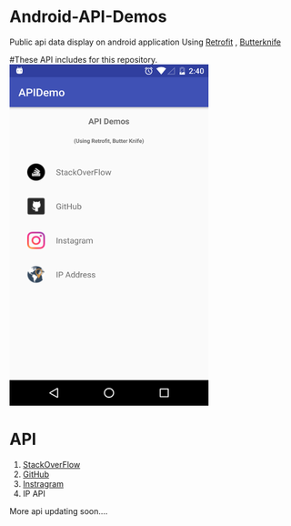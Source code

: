 # Android-API-Demos
Public api data display on android application
Using [Retrofit](https://square.github.io/retrofit/) , [Butterknife](http://jakewharton.github.io/butterknife/)


#These API includes for this repository.
<img src="https://raw.githubusercontent.com/dharmakshetri/Android-API-Demos/master/device-2017-01-23-145523.png" alt="menu" width="350" height="600">


# API
1. [StackOverFlow](https://api.stackexchange.com)
2. [GitHub](https://api.github.com)
3. [Instragram](https://api.instragram.com)
4. IP API

More api  updating soon....



